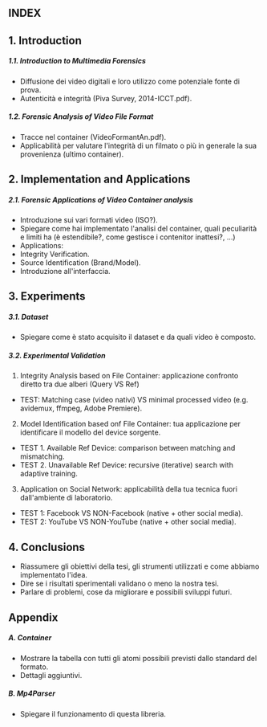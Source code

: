 ## INDEX

## 1. Introduction

##### 1.1. Introduction to Multimedia Forensics

- Diffusione dei video digitali e loro utilizzo come potenziale fonte di prova.
- Autenticità e integrità (Piva Survey, 2014-ICCT.pdf).

##### 1.2. Forensic Analysis of Video File Format

- Tracce nel container (VideoFormantAn.pdf).
- Applicabilità per valutare l'integrità di un filmato o più in generale la sua provenienza (ultimo container).


## 2. Implementation and Applications

##### 2.1. Forensic Applications of Video Container analysis

- Introduzione sui vari formati video (ISO?).
- Spiegare come hai implementato l'analisi del container, quali peculiarità e limiti ha (è estendibile?, come gestisce i contenitor inattesi?, ...)
- Applications:
 - Integrity Verification.
 - Source Identification (Brand/Model).
- Introduzione all'interfaccia.

## 3. Experiments

##### 3.1. Dataset

- Spiegare come è stato acquisito il dataset e da quali video è composto.

##### 3.2. Experimental Validation

1. Integrity Analysis based on File Container: applicazione confronto diretto tra due alberi (Query VS Ref)
 - TEST: Matching case (video nativi) VS minimal processed video (e.g. avidemux, ffmpeg, Adobe Premiere).
2. Model Identification based onf File Container: tua applicazione per identificare il modello del device sorgente.
 - TEST 1. Available Ref Device: comparison between matching and mismatching.
 - TEST 2. Unavailable Ref Device: recursive (iterative) search with adaptive training.
3. Application on Social Network: applicabilità della tua tecnica fuori dall'ambiente di laboratorio.
 - TEST 1: Facebook VS NON-Facebook (native + other social media).
 - TEST 2: YouTube VS NON-YouTube (native + other social media).
 
 
## 4. Conclusions

- Riassumere gli obiettivi della tesi, gli strumenti utilizzati e come abbiamo implementato l'idea. 
- Dire se i risultati sperimentali validano o meno la nostra tesi.
- Parlare di problemi, cose da migliorare e possibili sviluppi futuri.

## Appendix

##### A. Container

- Mostrare la tabella con tutti gli atomi possibili previsti dallo standard del formato.
- Dettagli aggiuntivi.

##### B. Mp4Parser

- Spiegare il funzionamento di questa libreria.
